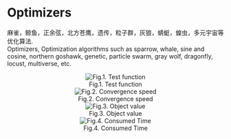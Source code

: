 # Optimizers
麻雀，鲸鱼，正余弦，北方苍鹰，遗传，粒子群，灰狼，蜻蜓，蝗虫，多元宇宙等优化算法.<br>
Optimizers, Optimization algorithms such as sparrow, whale, sine and cosine, northern goshawk, genetic, particle swarm, gray wolf, dragonfly, locust, multiverse, etc.<br>
<!--<p align="center">
  
![image](https://github.com/VG-TechCenter/Optimizers/blob/main/Results/1.bmp)<br>
Fig.1. Test function <br>
![image](https://github.com/VG-TechCenter/Optimizers/blob/main/Results/2.bmp)<br>
Fig.2. Convergence speed <br>
![image](https://github.com/VG-TechCenter/Optimizers/blob/main/Results/3.bmp)<br>
Fig.3. Object value <br>
![image](https://github.com/VG-TechCenter/Optimizers/blob/main/Results/4.bmp)<br>
Fig.4. Consumed Time<br>

</p>
-->

<p align="center">
  <img src=https://github.com/VG-TechCenter/Optimizers/blob/main/Results/1.bmp alt="Fig.1. Test function" /><br>
  Fig.1. Test function <br>
  <img src=https://github.com/VG-TechCenter/Optimizers/blob/main/Results/2.bmp alt="Fig.2. Convergence speed" /><br>
  Fig.2. Convergence speed <br>
  <img src=https://github.com/VG-TechCenter/Optimizers/blob/main/Results/3.bmp alt="Fig.3. Object value" /><br>
  Fig.3. Object value <br>
  <img src=https://github.com/VG-TechCenter/Optimizers/blob/main/Results/4.bmp alt="Fig.4. Consumed Time" /><br>
  Fig.4. Consumed Time<br>
</p>
